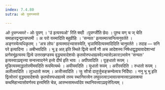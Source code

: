 ```yaml
---
index: 7.4.80
sutra: ओः पुयण्ज्यपरे

---
```

_ओः पुयण्ज्यपरे_ - ओः पुयण् । 'उ॑ इत्यस्यओ' रिति षष्ठी ।पुयण्जी॑ति छेदः । पुश्च यण् च ज् चेति समाहारद्वन्द्वात्सप्तमी । अः परो यस्मादिति बहुव्रीहिः । 'सन्यतः' इत्यस्मात्सनित्यनुवर्तते । अङ्गस्येत्यधिकृतम् । 'अत्र लोपः' इत्यस्मादभ्यासस्येति, भृञामिदित्यस्मादिदिति चानुवर्तते । तदाह  —  सनि परे इत्यादिना । अबीभवदिति । भू इ अत् इति स्थिते द्वित्वे कार्ये णौ अच आदेशस्य निषेधाद्वृद्ध्यावादेशाभ्यां प्रागेवभू॑इत्यस्य द्वित्वे उत्तरखण्डस्य वृद्ध्यावादेशयोः कृतयोरुपधाह्यस्वेऽभ्यासेऽकाराऽभावेन 'सन्यतः' इत्यस्याऽप्रवृत्त्या सन्वत्त्वादनेने इत्त्वे दीर्घ इति भावः । अपीपवदिति । पूङ्धातो रूपम् । मूङित्यस्माद्धातोरमीमवदिति रूपमित्यर्थः । अयीयवदिति । युधातो रूपम् । अरीरवदिति । रुधातो रूपम् । अलीलवदिति । लूञ्धातो रूपम् । अजीजवदिति । जुः सौत्रो दातुर्जुचङ्क्रम्येत्यत्र निर्दिष्टः । ननु भू भू इति द्वित्वोत्तरं वृद्ध्यावादेशयोः कृतयोरुपधाह्यस्वे तस्य स्थानिवत्त्वेन लघुपरत्वाऽभावात्सन्वत्त्वाऽप्रसक्त्या कथमिहाभ्यासोवर्णस्य इत्त्वमिति चेन्न, आरम्भसामर्थ्यादेव स्थानिवत्त्वाऽप्रवृत्तेरिल्यम् । 